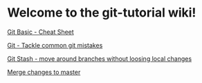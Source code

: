 
# Welcome to the git-tutorial wiki!

[Git Basic - Cheat Sheet](https://github.com/sonishbnair/git-tutorial/wiki/Git-Basic---Cheat-Sheet#git-basic---cheat-sheet)

[Git - Tackle common git mistakes](https://github.com/sonishbnair/git-tutorial/wiki/Tackle-common-git-mistakes)

[Git Stash - move around branches without loosing local changes](https://github.com/sonishbnair/git-tutorial/wiki/Git-Basic---Cheat-Sheet#best-way-to-switch-between-branches-without-loosing-the-changes-stash)

[Merge changes to master](https://github.com/sonishbnair/git-tutorial/wiki/Merge-changes-to-master)
